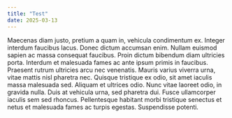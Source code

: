 ```yaml
---
title: "Test"
date: 2025-03-13
---
```


Maecenas diam justo, pretium a quam in, vehicula condimentum ex. Integer interdum faucibus lacus. Donec dictum accumsan enim. Nullam euismod sapien ac massa consequat faucibus. 
Proin dictum bibendum diam ultricies porta. Interdum et malesuada fames ac ante ipsum primis in faucibus. Praesent rutrum ultricies arcu nec venenatis. Mauris varius viverra urna, 
vitae mattis nisl pharetra nec. Quisque tristique ex odio, sit amet iaculis massa malesuada sed. Aliquam et ultrices odio. Nunc vitae laoreet odio, in gravida nulla. Duis at vehicula 
urna, sed pharetra dui. Fusce ullamcorper iaculis sem sed rhoncus. Pellentesque habitant morbi tristique senectus et netus et malesuada fames ac turpis egestas. Suspendisse potenti.

